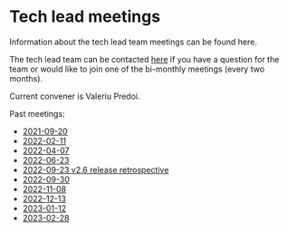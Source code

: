 Tech lead meetings
==================

Information about the tech lead team meetings can be found here.

The tech lead team can be contacted
[here](https://github.com/orgs/ESMValGroup/teams/technical-lead-development-team)
if you have a question for the team or would like to join one of the bi-monthly meetings (every two months).

Current convener is Valeriu Predoi.

Past meetings:
  - [2021-09-20](Minutes/20210920.md)
  - [2022-02-11](Minutes/20220211.md)
  - [2022-04-07](Minutes/20220407.md)
  - [2022-06-23](Minutes/20220623.md)
  - [2022-09-23 v2.6 release retrospective](Minutes/20220923.md)
  - [2022-09-30](Minutes/20220930.md)
  - [2022-11-08](Minutes/20221108.md)
  - [2022-12-13](Minutes/20221213.md)
  - [2023-01-12](Minutes/20230112.md)
  - [2023-02-28](Minutes/20230228.md)
